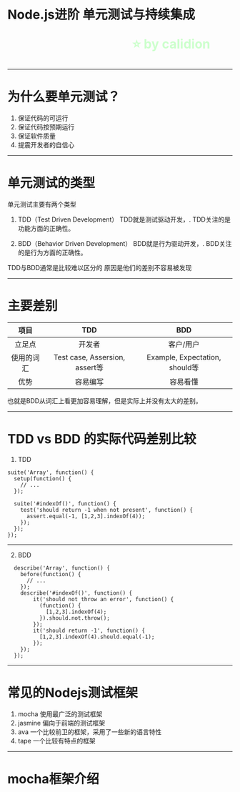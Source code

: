 <!--
$theme: gaia
template: gaia
-->


Node.js进阶
单元测试与持续集成<p style="text-align:right;font-size:28px;margin-right:50px;color:#cFc;">:star: by calidion</p>
===
---
为什么要单元测试？
===
1. 保证代码的可运行
2. 保证代码按预期运行
3. 保证软件质量
4. 提震开发者的自信心

---
单元测试的类型
===
单元测试主要有两个类型
1. TDD（Test Driven Development）
TDD就是测试驱动开发，.
TDD关注的是功能方面的正确性。

2. BDD（Behavior Driven Development）
BDD就是行为驱动开发，.
BDD关注的是行为方面的正确性。

TDD与BDD通常是比较难以区分的
原因是他们的差别不容易被发现

---
主要差别
===

| 项目  | TDD | BDD |
| :---: | :---: | :---: |
| 立足点 | 开发者 | 客户/用户 |
| 使用的词汇 | Test case, Assersion, assert等 | Example, Expectation, should等 |
| 优势 | 容易编写 | 容易看懂 |

也就是BDD从词汇上看更加容易理解，但是实际上并没有太大的差别。

---
TDD vs BDD 的实际代码差别比较
===
1. TDD
```
suite('Array', function() {
  setup(function() {
    // ...
  });

  suite('#indexOf()', function() {
    test('should return -1 when not present', function() {
      assert.equal(-1, [1,2,3].indexOf(4));
    });
  });
});
```
---
2. BDD

```
  describe('Array', function() {
    before(function() {
      // ...
    });
    describe('#indexOf()', function() {
        it('should not throw an error', function() {
          (function() {
            [1,2,3].indexOf(4);
          }).should.not.throw();
        });
        it('should return -1', function() {
          [1,2,3].indexOf(4).should.equal(-1);
        });
    });
  });
```
---
常见的Nodejs测试框架
===
1. mocha
使用最广泛的测试框架
2. jasmine
偏向于前端的测试框架
3. ava
一个比较前卫的框架，采用了一些新的语言特性
4. tape
一个比较有特点的框架

---
mocha框架介绍
===



